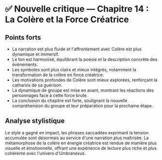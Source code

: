 # ✅ Nouvelle critique — Chapitre 14 : La Colère et la Force Créatrice

## Points forts
- La narration est plus fluide et l'affrontement avec Colère est plus dynamique et immersif.
- Le ton est harmonisé, équilibrant la poésie et la description concrète des événements.
- Les symboles sont plus clairs et mieux intégrés, notamment la transformation de la colère en force créatrice.
- Les motivations profondes de Colère sont mieux explorées, renforçant la catharsis de sa guérison.
- La dynamique de groupe est mise en avant, montrant les réactions des personnages face à cette force brute.
- La conclusion du chapitre est forte, soulignant la nouvelle compréhension du groupe et leur préparation pour la prochaine étape.

## Analyse stylistique
Le style a gagné en impact, les phrases saccadées exprimant la tension accumulée sont désormais au service d'une narration plus maîtrisée. La métamorphose de la colère en énergie créatrice est rendue de manière plus visuelle et émotionnelle, offrant une expérience de lecture plus riche et plus cohérente avec l'univers d'Umbranexus.